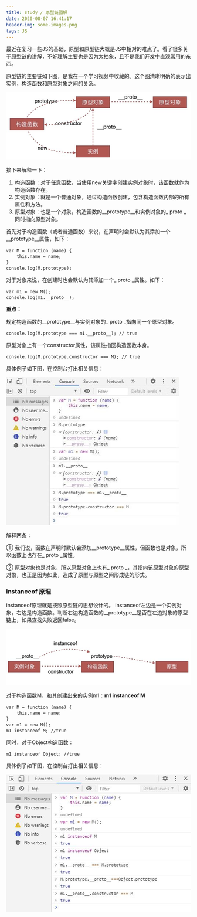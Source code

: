 ```yaml
---
title: study / 原型链图解
date: 2020-08-07 16:41:17
header-img: some-images.png
tags: JS
---
```


最近在复习一些JS的基础，原型和原型链大概是JS中相对的难点了。看了很多关于原型链的讲解，不好理解主要也是因为太抽象，且不是我们开发中直观常用的东西。

原型链的主要链如下图，是我在一个学习视频中收藏的。这个图清晰明确的表示出实例，构造函数和原型对象之间的关系。

![](200807-1/01.jpg)

接下来解释一下：
1. 构造函数：对于任意函数，当使用new关键字创建实例对象时，该函数就作为构造函数存在。
2. 实例对象：就是一个普通对象，通过构造函数创建，包含构造函数内部的所有属性和方法。
3. 原型对象：也是一个对象，构造函数的__prototype__和实例对象的_ proto _同时指向原型对象。


首先对于构造函数（或者普通函数）来说，在声明时会默认为其添加一个__prototype__属性，如下：
```
var M = function (name) {
	this.name = name;
}
console.log(M.prototype);
```
对于对象来说，在创建时也会默认为其添加一个_ proto _属性。如下：
```
var m1 = new M();
console.log(m1.__proto__);
```
 
 **重点：** 

 规定构造函数的__prototype__与实例对象的_ proto _指向同一个原型对象。

```
console.log(M.prototype === m1.__proto__); // true
```

原型对象上有一个constructor属性，该属性指回构造函数本身。

```
console.log(M.prototype.constructor === M); // true
```

具体例子如下图，在控制台打出相关信息：

![](200807-1/02.jpg)

解释两条：

① 我们说，函数在声明时默认会添加__prototype__属性，但函数也是对象，所以函数上也存在_ proto _属性。

② 原型对象也是对象，所以原型对象上也有_ proto _，其指向该原型对象的原型对象，也正是因为如此，造成了原型与原型之间形成链的形式。


### instanceof 原理

instanceof原理就是按照原型链的思想设计的。
instanceof左边是一个实例对象，右边是构造函数。判断右边构造函数的__prototype__是否在左边对象的原型链上，如果查找失败返回false。

![](200807-1/03.jpg)

对于构造函数M，和其创建出来的实例m1：**m1 instanceof M** 
```
var M = function (name) {
	this.name = name;
}
var m1 = new M();
m1 instanceof M; //true
```

同时，对于Object构造函数：
```
m1 instanceof Object; //true
```

具体例子如下图，在控制台打出相关信息：

![](200807-1/04.jpg)
